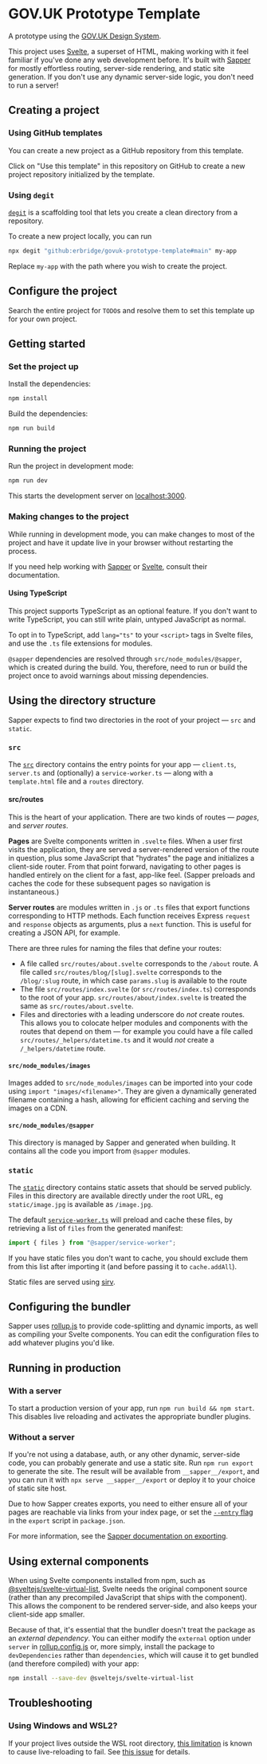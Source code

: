 <!-- TODO: Replace this heading with your project name -->

# GOV.UK Prototype Template

A prototype using the
[GOV.UK Design System](https://design-system.service.gov.uk/).

This project uses [Svelte](https://svelte.dev/), a superset of HTML, making
working with it feel familiar if you've done any web development before. It's
built with [Sapper](https://sapper.svelte.dev/) for mostly effortless routing,
server-side rendering, and static site generation. If you don't use any dynamic
server-side logic, you don't need to run a server!

<!-- TODO: Delete from here... -->

## Creating a project

### Using GitHub templates

You can create a new project as a GitHub repository from this template.

Click on "Use this template" in this repository on GitHub to create a new
project repository initialized by the template.

### Using `degit`

[`degit`](https://github.com/Rich-Harris/degit) is a scaffolding tool that lets
you create a clean directory from a repository.

To create a new project locally, you can run

```bash
npx degit "github:erbridge/govuk-prototype-template#main" my-app
```

Replace `my-app` with the path where you wish to create the project.

## Configure the project

Search the entire project for `TODO`s and resolve them to set this template up
for your own project.

<!-- TODO: ...to here -->

## Getting started

### Set the project up

Install the dependencies:

```bash
npm install
```

Build the dependencies:

```bash
npm run build
```

### Running the project

Run the project in development mode:

```bash
npm run dev
```

This starts the development server on [localhost:3000](http://localhost:3000).

### Making changes to the project

While running in development mode, you can make changes to most of the project
and have it update live in your browser without restarting the process.

If you need help working with [Sapper](https://sapper.svelte.dev/) or
[Svelte](https://svelte.dev/), consult their documentation.

#### Using TypeScript

This project supports TypeScript as an optional feature. If you don't want to
write TypeScript, you can still write plain, untyped JavaScript as normal.

To opt in to TypeScript, add `lang="ts"` to your `<script>` tags in Svelte
files, and use the `.ts` file extensions for modules.

`@sapper` dependencies are resolved through `src/node_modules/@sapper`, which is
created during the build. You, therefore, need to run or build the project once
to avoid warnings about missing dependencies.

## Using the directory structure

Sapper expects to find two directories in the root of your project — `src` and
`static`.

### `src`

The [`src`](src) directory contains the entry points for your app — `client.ts`,
`server.ts` and (optionally) a `service-worker.ts` — along with a
`template.html` file and a `routes` directory.

#### src/routes

This is the heart of your application. There are two kinds of routes — _pages_,
and _server routes_.

**Pages** are Svelte components written in `.svelte` files. When a user first
visits the application, they are served a server-rendered version of the route
in question, plus some JavaScript that "hydrates" the page and initializes a
client-side router. From that point forward, navigating to other pages is
handled entirely on the client for a fast, app-like feel. (Sapper preloads and
caches the code for these subsequent pages so navigation is instantaneous.)

**Server routes** are modules written in `.js` or `.ts` files that export
functions corresponding to HTTP methods. Each function receives Express
`request` and `response` objects as arguments, plus a `next` function. This is
useful for creating a JSON API, for example.

There are three rules for naming the files that define your routes:

- A file called `src/routes/about.svelte` corresponds to the `/about` route. A
  file called `src/routes/blog/[slug].svelte` corresponds to the `/blog/:slug`
  route, in which case `params.slug` is available to the route
- The file `src/routes/index.svelte` (or `src/routes/index.ts`) corresponds to
  the root of your app. `src/routes/about/index.svelte` is treated the same as
  `src/routes/about.svelte`.
- Files and directories with a leading underscore do _not_ create routes. This
  allows you to colocate helper modules and components with the routes that
  depend on them — for example you could have a file called
  `src/routes/_helpers/datetime.ts` and it would _not_ create a
  `/_helpers/datetime` route.

#### `src/node_modules/images`

Images added to `src/node_modules/images` can be imported into your code using
`import "images/<filename>"`. They are given a dynamically generated filename
containing a hash, allowing for efficient caching and serving the images on a
CDN.

#### `src/node_modules/@sapper`

This directory is managed by Sapper and generated when building. It contains all
the code you import from `@sapper` modules.

### `static`

The [`static`](static) directory contains static assets that should be served
publicly. Files in this directory are available directly under the root URL, eg
`static/image.jpg` is available as `/image.jpg`.

The default [`service-worker.ts`](src/service-worker.ts) will preload and cache
these files, by retrieving a list of `files` from the generated manifest:

```ts
import { files } from "@sapper/service-worker";
```

If you have static files you don't want to cache, you should exclude them from
this list after importing it (and before passing it to `cache.addAll`).

Static files are served using [sirv](https://github.com/lukeed/sirv).

## Configuring the bundler

Sapper uses [rollup.js](https://rollupjs.org/guide/en/) to provide
code-splitting and dynamic imports, as well as compiling your Svelte components.
You can edit the configuration files to add whatever plugins you'd like.

## Running in production

### With a server

To start a production version of your app, run `npm run build && npm start`.
This disables live reloading and activates the appropriate bundler plugins.

### Without a server

If you're not using a database, auth, or any other dynamic, server-side code,
you can probably generate and use a static site. Run `npm run export` to
generate the site. The result will be available from `__sapper__/export`, and
you can run it with `npx serve __sapper__/export` or deploy it to your choice of
static site host.

Due to how Sapper creates exports, you need to either ensure all of your pages
are reachable via links from your index page, or set the
[`--entry` flag](https://sapper.svelte.dev/docs#How_it_works) in the `export`
script in `package.json`.

For more information, see the
[Sapper documentation on exporting](https://sapper.svelte.dev/docs#Exporting).

## Using external components

When using Svelte components installed from npm, such as
[@sveltejs/svelte-virtual-list](https://github.com/sveltejs/svelte-virtual-list),
Svelte needs the original component source (rather than any precompiled
JavaScript that ships with the component). This allows the component to be
rendered server-side, and also keeps your client-side app smaller.

Because of that, it's essential that the bundler doesn't treat the package as an
_external dependency_. You can either modify the `external` option under
`server` in [rollup.config.js](rollup.config.js) or, more simply, install the
package to `devDependencies` rather than `dependencies`, which will cause it to
get bundled (and therefore compiled) with your app:

```bash
npm install --save-dev @sveltejs/svelte-virtual-list
```

## Troubleshooting

### Using Windows and WSL2?

If your project lives outside the WSL root directory,
[this limitation](https://github.com/microsoft/WSL/issues/4169) is known to
cause live-reloading to fail. See
[this issue](https://github.com/sveltejs/sapper/issues/1150) for details.
